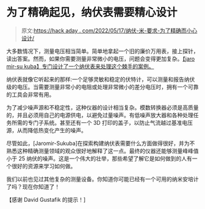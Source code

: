 # 为了精确起见，纳伏表需要精心设计

> 原文:[https://hack aday . com/2022/05/17/纳伏-米-要求-为了精确而小心设计/](https://hackaday.com/2022/05/17/nanovolt-meter-requires-careful-design-for-accuracys-sake/)

大多数情况下，测量电压相当简单。简单地拿起一个旧的廉价万用表，接上探针，读出答案。然而，如果你需要测量非常微小的电压，问题会变得更加复杂。[【jaro mir-su kuba】专门设计了一个纳伏表来处理这个棘手的案例。](https://github.com/jaromir-sukuba/nvm)

纳伏表就像它听起来的那样:一个足够灵敏和稳定的伏特计，可以测量和报告纳伏级的电压。当需要测量非常小的电阻或处理非常微小的差分电压时，拥有一个可靠的工具会非常有用。

为了减少噪声源和不稳定性，这种仪器的设计相当复杂。模数转换器必须是高质量的，并且必须用自己的电源供电，以避免过量噪声。有低噪声放大器和各种处理任务所需的专门子系统。甚至还有一个 3D 打印的盖子，以防止气流越过基准电压源，从而降低热变化产生的噪声。

尽管如此，[Jaromir-Sukuba]在探索构建纳伏表需要什么方面做得很好，并为不熟悉这种精确测量领域的观众很好地解释了这一点。最终的仪器还能够测量峰峰值小于 25 纳伏的噪声。这是一个伟大的壮举，那些希望了解它是如何做到的人有一个很好的资源来学习如何做。

我们以前也见过其他复杂的测量设备。你知道你可能已经有一个可用的纳米安培计了吗？现在你知道了！

【感谢 David Gustafik 的提示！]